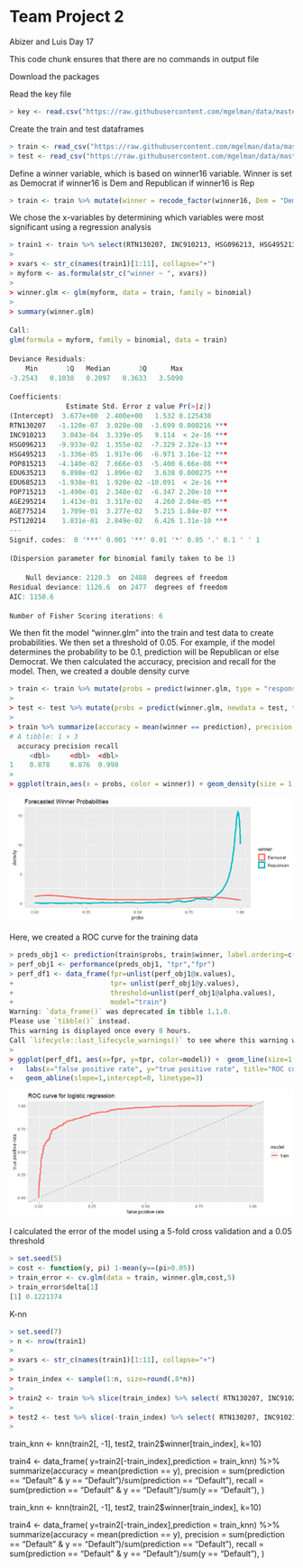 Team Project 2
================
Abizer and Luis
Day 17

This code chunk ensures that there are no commands in output file

Download the packages

Read the key file

``` r
> key <- read.csv("https://raw.githubusercontent.com/mgelman/data/master/county_facts_dictionary.csv")
```

Create the train and test dataframes

``` r
> train <- read_csv("https://raw.githubusercontent.com/mgelman/data/master/train.csv")
> test <- read_csv("https://raw.githubusercontent.com/mgelman/data/master/test_No_Y.csv")
```

Define a winner variable, which is based on winner16 variable. Winner is
set as Democrat if winner16 is Dem and Republican if winner16 is Rep

``` r
> train <- train %>% mutate(winner = recode_factor(winner16, Dem = "Democrat", Rep = "Republican"))
```

We chose the x-variables by determining which variables were most
significant using a regression analysis

``` r
> train1 <- train %>% select(RTN130207, INC910213, HSG096213, HSG495213, POP815213, EDU635213, EDU685213, POP715213, AGE295214, AGE775214, PST120214)
> 
> xvars <- str_c(names(train1)[1:11], collapse="+")
> myform <- as.formula(str_c("winner ~ ", xvars))
> 
> winner.glm <- glm(myform, data = train, family = binomial)
> 
> summary(winner.glm)

Call:
glm(formula = myform, family = binomial, data = train)

Deviance Residuals: 
    Min       1Q   Median       3Q      Max  
-3.2543   0.1038   0.2097   0.3633   3.5090  

Coefficients:
              Estimate Std. Error z value Pr(>|z|)    
(Intercept)  3.677e+00  2.400e+00   1.532 0.125438    
RTN130207   -1.120e-07  3.028e-08  -3.699 0.000216 ***
INC910213    3.043e-04  3.339e-05   9.114  < 2e-16 ***
HSG096213   -9.933e-02  1.355e-02  -7.329 2.32e-13 ***
HSG495213   -1.336e-05  1.917e-06  -6.971 3.16e-12 ***
POP815213   -4.140e-02  7.666e-03  -5.400 6.66e-08 ***
EDU635213    6.898e-02  1.896e-02   3.638 0.000275 ***
EDU685213   -1.938e-01  1.920e-02 -10.091  < 2e-16 ***
POP715213   -1.490e-01  2.348e-02  -6.347 2.20e-10 ***
AGE295214    1.413e-01  3.317e-02   4.260 2.04e-05 ***
AGE775214    1.709e-01  3.277e-02   5.215 1.84e-07 ***
PST120214    1.831e-01  2.849e-02   6.426 1.31e-10 ***
---
Signif. codes:  0 '***' 0.001 '**' 0.01 '*' 0.05 '.' 0.1 ' ' 1

(Dispersion parameter for binomial family taken to be 1)

    Null deviance: 2120.3  on 2488  degrees of freedom
Residual deviance: 1126.6  on 2477  degrees of freedom
AIC: 1150.6

Number of Fisher Scoring iterations: 6
```

We then fit the model “winner.glm” into the train and test data to
create probabilities. We then set a threshold of 0.05. For example, if
the model determines the probability to be 0.1, prediction will be
Republican or else Democrat. We then calculated the accuracy, precision
and recall for the model. Then, we created a double density curve

``` r
> train <- train %>% mutate(probs = predict(winner.glm, type = "response"),prediction = ifelse(probs >= 0.05,"Republican","Democrat"))
> 
> test <- test %>% mutate(probs = predict(winner.glm, newdata = test, type = "response"),prediction = ifelse(probs >= 0.05,"Republican","Democrat"))
> 
> train %>% summarize(accuracy = mean(winner == prediction), precision = sum(winner == "Republican" & prediction == "Republican")/sum(prediction == "Republican"), recall = sum(winner == "Republican" & prediction == "Republican")/sum(winner == "Republican"))
# A tibble: 1 × 3
  accuracy precision recall
     <dbl>     <dbl>  <dbl>
1    0.878     0.876  0.998
> 
> ggplot(train,aes(x = probs, color = winner)) + geom_density(size = 1.5) + ggtitle("Forecasted Winner Probabilities ")
```

![](Abizer_files/figure-gfm/unnamed-chunk-5-1.png)<!-- -->

Here, we created a ROC curve for the training data

``` r
> preds_obj1 <- prediction(train$probs, train$winner, label.ordering=c("Democrat","Republican"))
> perf_obj1 <- performance(preds_obj1, "tpr","fpr")
> perf_df1 <- data_frame(fpr=unlist(perf_obj1@x.values),
+                        tpr= unlist(perf_obj1@y.values),
+                        threshold=unlist(perf_obj1@alpha.values), 
+                        model="train")
Warning: `data_frame()` was deprecated in tibble 1.1.0.
Please use `tibble()` instead.
This warning is displayed once every 8 hours.
Call `lifecycle::last_lifecycle_warnings()` to see where this warning was generated.
> 
> ggplot(perf_df1, aes(x=fpr, y=tpr, color=model)) +  geom_line(size=1.5) + 
+   labs(x="false positive rate", y="true positive rate", title="ROC curve for logistic regression") + 
+   geom_abline(slope=1,intercept=0, linetype=3) 
```

![](Abizer_files/figure-gfm/unnamed-chunk-6-1.png)<!-- -->

I calculated the error of the model using a 5-fold cross validation and
a 0.05 threshold

``` r
> set.seed(5)
> cost <- function(y, pi) 1-mean(y==(pi>0.05))
> train_error <- cv.glm(data = train, winner.glm,cost,5)
> train_error$delta[1]
[1] 0.1221374
```

K-nn

``` r
> set.seed(7)
> n <- nrow(train1)
> 
> xvars <- str_c(names(train1)[1:11], collapse="+")
> 
> train_index <- sample(1:n, size=round(.8*n))
> 
> train2 <- train %>% slice(train_index) %>% select( RTN130207, INC910213, HSG096213, HSG495213, POP815213, EDU635213, EDU685213, POP715213, AGE295214, AGE775214, PST120214,winner)
> 
> test2 <- test %>% slice(-train_index) %>% select( RTN130207, INC910213, HSG096213, HSG495213, POP815213, EDU635213, EDU685213, POP715213, AGE295214, AGE775214, PST120214)
> 
```

train_knn \<- knn(train2\[, -1\], test2, train2$winner\[train_index\],
k=10)

train4 \<- data_frame( y=train2\[-train_index\],prediction = train_knn)
%\>% summarize(accuracy = mean(prediction == y), precision =
sum(prediction == “Default” & y == “Default”)/sum(prediction ==
“Default”), recall = sum(prediction == “Default” & y == “Default”)/sum(y
== “Default”), )

train_knn \<- knn(train2\[, -1\], test2, train2$winner\[train_index\],
k=10)

train4 \<- data_frame( y=train2\[-train_index\],prediction = train_knn)
%\>% summarize(accuracy = mean(prediction == y), precision =
sum(prediction == “Default” & y == “Default”)/sum(prediction ==
“Default”), recall = sum(prediction == “Default” & y == “Default”)/sum(y
== “Default”), )
